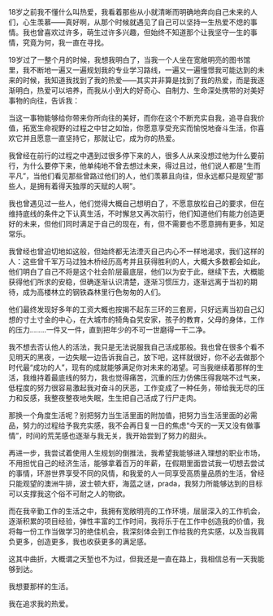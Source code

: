 18岁之前我不懂什么叫热爱，我看着那些从小就清晰而明确地奔向自己未来的人们，心生羡慕——真好啊，从那个时候就遇见了自己可以坚持一生热爱不熄的事情。我也曾喜欢过许多，萌生过许多兴趣，但始终不知道那个让我坚守一生的事情，究竟为何，我一直在寻找。

19岁过了一整个月的时候，我想我明白了，当我一个人坐在宽敞明亮的图书馆里，我不断地一遍又一遍规划我的专业学习路线，一遍又一遍憧憬我可能达到的未来的时候，我知道我找到了我的热爱——其实并非算是找到了我的热爱，而是我逐渐明白，热爱可以培养，而我从小到大的好奇心、自制力、生命深处携带的对美好事物的向往，告诉我：

当这一事物能够给你带来你所向往的美好，而你在这个不断充实自我，追寻自我价值，拓宽生命视野的过程之中甘之如饴，你愿意享受充实而愉悦地奋斗生活，你喜欢它并且愿意一直坚持它，那就让它，成为你的热爱。

我曾经在前行的过程之中遇到过很多停下来的人，很多人从来没想过他为什么要前行，为什么要停下来，他单纯地不曾去想过未来，得过且过，他们说人都是“生而平凡”，当他们看见那些曾路过他们的人，他们羡慕且向往，但永远都只是观望“那些人，是拥有着得天独厚的天赋的人啊”。

我也曾遇见过一些人，他们觉得大概自己想明白了，不愿意放松自己的要求，但在维持底线的条件之下认真生活，不时懈怠又再次前行，他们知道他们有能力创造更好的未来，但他们同时满足于自己的现在，有，但不需要也不愿意拥有更多，知足常乐。

我曾经也曾迫切地如这般，但始终都无法湮灭自己内心不一样地渴求，我们这样的人：这些曾千军万马过独木桥经历高考并且获得胜利的人，大概大多数都会如此，他们明白了自己不将是这个社会阶层最底层，他们以为安于此，继续下去，大概能获得他们所求的安稳，但确逐渐认识清楚，逐渐习惯压力，逐渐远离于当初的期待，成为高楼林立的钢铁森林里行色匆匆的人们。

他们最终发现好多年的工资大概也按揭不起东三环的三套房，只好远离当初自己幻想的寸土寸金的中心，在大城市的犄角旮旯安家，孩子的教育，父母的身体，工作的压力........一件又一件，直到把年少的不可一世磨得一干二净。

我不想去否认他人的活法，我只是无法说服我自己活成那般。我也曾在很多个看不见明天的黑夜，一边失眠一边告诉我自己，放下吧，这样就很好，你不必去做那个时代最“成功的人”，现有的成就能够满足你对未来的渴望。可当我继续着那样的生活，我维持着最底线的努力，我也觉得痛苦，沉重的压力仿佛压得我喘不过气来，低程度的努力很容易激起我对奋斗的厌恶，工作变成了一种任务，带给我无尽的压力和反感，我整夜整夜地失眠，生生把自己活成了行尸走肉。

那换一个角度生活呢？别把努力当生活里面的附加值，把努力当生活里面的必需品，努力的过程给予我充实感，我不会再日复一日的焦虑“今天的一天又没有做事情”，时间的荒芜感也逐渐与我无关，我开始尝到了努力的甜头。

再进一步，我尝试着使用人生规划的倒推法，我希望我能够进入理想的职业市场，不用担忧自己的经济生活，能够拿着百万的年薪，在假期里面尝试我一切想去尝试的事情，环游世界享受不同的风情，和我爱的人一同享受高质量品质的生活，曾经只能观望的澳洲牛排，波士顿大虾，海蓝之谜，prada，我努力所能够达到的目标可以支撑我这个俗不可耐之人的物欲。

而在我辛勤工作的生活之中，我拥有宽敞明亮的工作环境，层层深入的工作机会，逐渐积累的项目经验，弹性丰富的工作时间，我将乐于在工作中创造我的价值，我将每一份工作当做学习的绝佳机会，我深刻体会到工作给我的充实感，以及当我肩负更多，创造更多，我也收获更多的满足感。

这其中曲折，大概谓之天堑也不为过，但我还是一直在路上，我相信总有一天我能够到达。

我想要那样的生活。

我在追求我的热爱。

